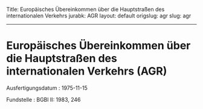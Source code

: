 Title: Europäisches Übereinkommen über die Hauptstraßen des internationalen Verkehrs
jurabk: AGR
layout: default
origslug: agr
slug: agr

---

# Europäisches Übereinkommen über die Hauptstraßen des internationalen Verkehrs (AGR)

Ausfertigungsdatum
:   1975-11-15

Fundstelle
:   BGBl II: 1983, 246

